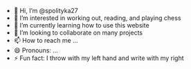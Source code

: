 - 👋 Hi, I’m @spolityka27
- 👀 I’m interested in working out, reading, and playing chess
- 🌱 I’m currently learning how to use this website
- 💞️ I’m looking to collaborate on many projects
- 📫 How to reach me ...
- 😄 Pronouns: ...
- ⚡ Fun fact: I throw with my left hand and write with my right

<!---
spolityka27/spolityka27 is a ✨ special ✨ repository because its `README.md` (this file) appears on your GitHub profile.
You can click the Preview link to take a look at your changes.
--->
